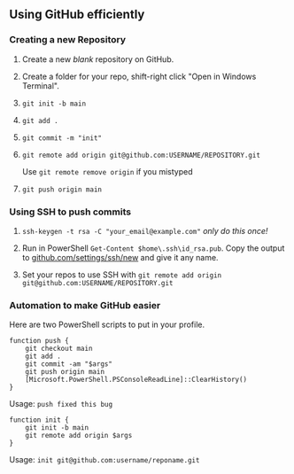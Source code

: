 ## Using GitHub efficiently  

### Creating a new Repository
1. Create a new *blank* repository on GitHub.
2. Create a folder for your repo, shift-right click "Open in Windows Terminal".
3. `git init -b main`
4. `git add .`
5. `git commit -m "init"`
6. `git remote add origin git@github.com:USERNAME/REPOSITORY.git`

   Use `git remote remove origin` if you mistyped
7. `git push origin main`

### Using SSH to push commits 
1. `ssh-keygen -t rsa -C "your_email@example.com"` *only do this once!*

2. Run in PowerShell `Get-Content $home\.ssh\id_rsa.pub`. 
Copy the output to [github.com/settings/ssh/new](github.com/settings/ssh/new) and give it any name.

3. Set your repos to use SSH with `git remote add origin git@github.com:USERNAME/REPOSITORY.git`

### Automation to make GitHub easier
Here are two PowerShell scripts to put in your profile.

```
function push {
    git checkout main
	git add .
	git commit -am "$args"
	git push origin main
	[Microsoft.PowerShell.PSConsoleReadLine]::ClearHistory()
}

```
Usage:
`push fixed this bug`
```
function init {
	git init -b main
	git remote add origin $args
}
```
Usage:
`init git@github.com:username/reponame.git`